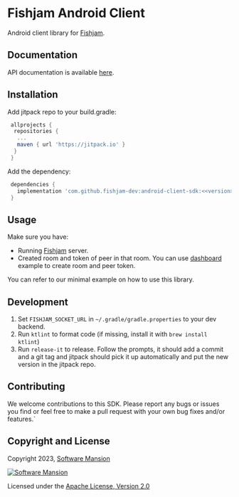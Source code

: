 # Fishjam Android Client

Android client library for [Fishjam](https://github.com/fishjam-dev/fishjam).

## Documentation

API documentation is available [here](https://fishjam-cloud.github.io/mobile-client-sdk/modules/android_client.html).

## Installation

Add jitpack repo to your build.gradle:

```gradle
 allprojects {
  repositories {
   ...
   maven { url 'https://jitpack.io' }
  }
 }
```

Add the dependency:

```gradle
 dependencies {
   implementation 'com.github.fishjam-dev:android-client-sdk:<<version>>'
 }
```

## Usage

Make sure you have:

- Running [Fishjam](https://github.com/fishjam-dev/fishjam) server.
- Created room and token of peer in that room. You can use [dashboard](https://fishjam-dev.github.io/fishjam-dashboard/)
  example to create room and peer token.

You can refer to our minimal example on how to use this library.

## Development

1. Set `FISHJAM_SOCKET_URL` in `~/.gradle/gradle.properties` to your dev backend.
2. Run `ktlint` to format code (if missing, install it with `brew install ktlint`)
3. Run `release-it` to release. Follow the prompts, it should add a commit and a git tag and jitpack should pick it up
   automatically and put the new version in the jitpack repo.

## Contributing

We welcome contributions to this SDK. Please report any bugs or issues you find or feel free to make a pull request with
your own bug fixes and/or features.`

## Copyright and License

Copyright 2023, [Software Mansion](https://swmansion.com/?utm_source=git&utm_medium=readme&utm_campaign=fishjam)

[![Software Mansion](https://logo.swmansion.com/logo?color=white&variant=desktop&width=200&tag=membrane-github)](https://swmansion.com/?utm_source=git&utm_medium=readme&utm_campaign=fishjam)

Licensed under the [Apache License, Version 2.0](LICENSE)
